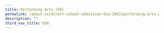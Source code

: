 ```yaml
---
title: Performing Arts (PA)
permalink: /about-us/direct-school-admission-dsa-2022/performing-arts-pa
description: ""
third_nav_title: DSA
---
```

